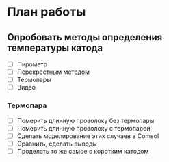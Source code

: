 # План работы
## Опробовать методы определения температуры катода
- [ ] Пирометр
- [ ] Перекрёстным методом
- [ ] Термопары
- [ ] Видео

### Термопара
- [ ] Померить длинную проволоку без термопары
- [ ] Померить длинную проволоку с термопарой
- [ ] Сделать моделирование этих случаев в Comsol
- [ ] Сравнить, сделать выводы
- [ ] Проделать то же самое с коротким катодом